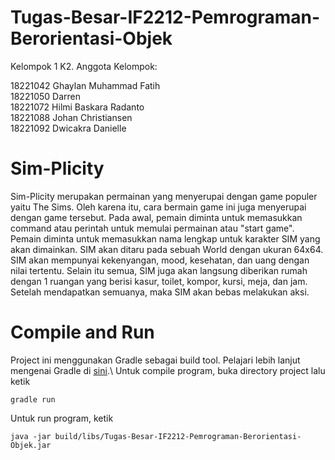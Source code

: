 # Tugas-Besar-IF2212-Pemrograman-Berorientasi-Objek

Kelompok 1 K2. Anggota Kelompok:

18221042	Ghaylan Muhammad Fatih\
18221050	Darren\
18221072	Hilmi Baskara Radanto\
18221088	Johan Christiansen\
18221092	Dwicakra Danielle

# Sim-Plicity
Sim-Plicity merupakan permainan yang menyerupai dengan game populer yaitu The Sims. Oleh karena itu, cara bermain game ini juga menyerupai dengan game tersebut. Pada awal, pemain diminta untuk memasukkan command atau perintah untuk memulai permainan atau "start game". Pemain diminta untuk memasukkan nama lengkap untuk karakter SIM yang akan dimainkan. SIM akan ditaru pada sebuah World dengan ukuran 64x64. SIM akan mempunyai kekenyangan, mood, kesehatan, dan uang dengan nilai tertentu. Selain itu semua, SIM juga akan langsung diberikan rumah dengan 1 ruangan yang berisi kasur, toilet, kompor, kursi, meja, dan jam. Setelah mendapatkan semuanya, maka SIM akan bebas melakukan aksi.

# Compile and Run

Project ini menggunakan Gradle sebagai build tool. Pelajari lebih lanjut mengenai Gradle di [sini](https://docs.gradle.org/current/userguide/userguide.html).\\
Untuk compile program, buka directory project lalu ketik
```
gradle run
```

Untuk run program, ketik
```
java -jar build/libs/Tugas-Besar-IF2212-Pemrograman-Berorientasi-Objek.jar
```
